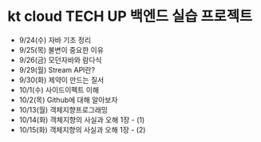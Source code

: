 # kt cloud TECH UP 백엔드 실습 프로젝트

- 9/24(수) 자바 기초 정리
- 9/25(목) 불변이 중요한 이유
- 9/26(금) 모던자바와 람다식
- 9/29(월) Stream API란?
- 9/30(화) 제약이 만드는 질서
- 10/1(수) 사이드이펙트 이해
- 10/2(목) Github에 대해 알아보자
- 10/13(월) 객체지향프로그래밍
- 10/14(화) 객체지향의 사실과 오해 1장 - (1)
- 10/15(화) 객체지향의 사실과 오해 1장 - (2)